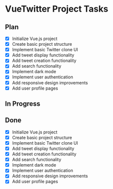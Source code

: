 # VueTwitter Project Tasks

## Plan
- [x] Initialize Vue.js project
- [x] Create basic project structure
- [x] Implement basic Twitter clone UI
- [x] Add tweet display functionality
- [x] Add tweet creation functionality
- [x] Add search functionality
- [x] Implement dark mode
- [x] Implement user authentication
- [x] Add responsive design improvements
- [x] Add user profile pages

## In Progress

## Done
- [x] Initialize Vue.js project
- [x] Create basic project structure
- [x] Implement basic Twitter clone UI
- [x] Add tweet display functionality
- [x] Add tweet creation functionality
- [x] Add search functionality
- [x] Implement dark mode
- [x] Implement user authentication
- [x] Add responsive design improvements
- [x] Add user profile pages
